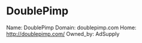 
# DoublePimp

Name: DoublePimp
Domain: doublepimp.com
Home: http://doublepimp.com/
Owned_by: AdSupply
